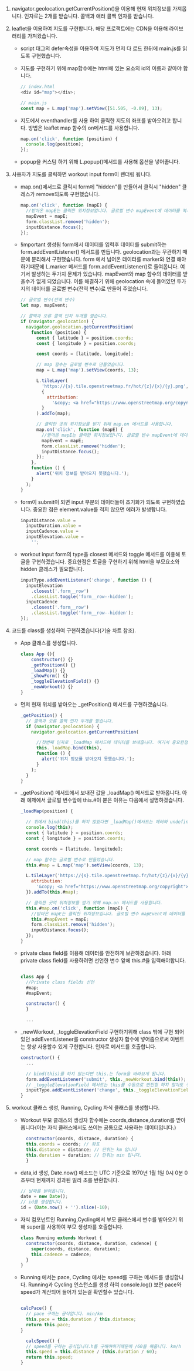 1.  navigator.geolocation.getCurrentPosition()을 이용해 현재 위치정보를 가져옵니다. 인자로는 2개를 받습니다. 콜백과 애러 콜백 인자를 받습니다.

2.  leaflet을 이용하여 지도를 구현합니다. 해당 프로잭트에는 CDN을 이용해 라이브러리를 가져왔습니다.

    - script 태그의 defer속성을 이용하여 지도가 먼저 다 로드 한뒤에 main.js를 읽도록 구현했습니다.
    - 지도를 구현하기 위해 map함수에는 html에 있는 요소의 id의 이름과 같아야 합니다.

      ```js
      // index.html
      <div id="map"></div>;

      // main.js
      const map = L.map('map').setView([51.505, -0.09], 13);
      ```

    - 지도에서 eventhandler를 사용 하여 클릭한 지도의 좌표를 받아오려고 합니다.
      방법은 leaflet map 함수의 on메서드를 사용합니다.
      ```js
      map.on('click', function (position) {
        console.log(position);
      });
      ```
    - popup을 커스텀 하기 위해 L.popup()메서드를 사용해 옵션을 넣어줍니다.

3.  사용자가 지도를 클릭하면 workout input form이 렌더링 됩니다.

    - map.on()메서드로 클릭시 form에 "hidden"를 만들어서 클릭시 "hidden" 클레스가 remove되도록 구현했습니다.

      ```js
      map.on('click', function (mapE) {
        //받아온 mapE는 클릭한 위치정보입니다. 글로벌 변수 mapEvent에 데이터를 복사하였습니다..
        mapEvent = mapE;
        form.classList.remove('hidden');
        inputDistance.focus();
      });
      ```

    - !important 생성됨 form에서 데이터를 입력후 데이터를 submit하는 form.addEventListener() 메서드를 만듭니다. geolocation과는 무관하기 때문에 분리해서 구현했습니다. form 에서 넘어온 데이터를 marker와 연결 해야하기때문에 L.marker 메서드를 form.addEventListener()로 들여옵니다. 여기서 발생하는 두가지 문제가 있습니다. mapEvent와 map 함수의 데이터를 받을수가 없게 되었습니다. 이를 해결하기 위해 geolocation 속에 들어있던 두가지의 데이터를 글로벌 변수(전역 변수)로 만들어 주었습니다.

      ```js
      // 글로벌 변수(전역 변수)
      let map, mapEvent;

      // 콜백과 오류 콜백 인자 두개를 받습니다.
      if (navigator.geolocation) {
        navigator.geolocation.getCurrentPosition(
          function (position) {
            const { latitude } = position.coords;
            const { longitude } = position.coords;

            const coords = [latitude, longitude];

            // map 함수는 글로벌 변수로 만들었습니다.
            map = L.map('map').setView(coords, 13);

            L.tileLayer(
              'https://{s}.tile.openstreetmap.fr/hot/{z}/{x}/{y}.png',
              {
                attribution:
                  '&copy; <a href="https://www.openstreetmap.org/copyright">OpenStreetMap</a> contributors',
              }
            ).addTo(map);

            // 클릭한 곳의 위치정보를 받기 위해 map.on 메서드를 사용합니다.
            map.on('click', function (mapE) {
              //받아온 mapE는 클릭한 위치정보입니다. 글로벌 변수 mapEvent에 데이터를 복사하였습니다..
              mapEvent = mapE;
              form.classList.remove('hidden');
              inputDistance.focus();
            });
          },
          function () {
            alert('위치 정보를 받아오지 못했습니다.');
          }
        );
      }
      ```

    - form이 submit이 되면 input 부분의 데이터들이 초기화가 되도록 구현하였습니다.
      중요한 점은 element.value를 적지 않으면 에러가 발생합니다.

      ```js
      inputDistance.value =
        inputDuration.value =
        inputCadence.value =
        inputElevation.value =
          '';
      ```

    - workout input form의 type을 closest 메서드와 toggle 메서드를 이용해 토글을 구현하겠습니다.
      중요한점은 토글을 구현하기 위해 html을 부모요소와 hidden 클레스가 필요합니다.
      ```js
      inputType.addEventListener('change', function () {
        inputElevation
          .closest('.form__row')
          .classList.toggle('form__row--hidden');
        inputCadence
          .closest('.form__row')
          .classList.toggle('form__row--hidden');
      });
      ```

4.  코드를 class를 생성하여 구현하겠습니다(기술 차트 참조).

    - App 클래스를 생성합니다.

      ```js
      class App (){
          constructor() {}
          _getPosition() {}
          _loadMap() {}
          _showForm() {}
          _toggleElevationField() {}
          _newWorkout() {}
      }
      ```

    - 먼저 현재 위치를 받아오는 \_getPosition() 메서드를 구현하겠습니다.

      ```js
      _getPosition() {
        // 콜백과 오류 콜백 인자 두개를 받습니다.
        if (navigator.geolocation) {
          navigator.geolocation.getCurrentPosition(

            //첫번째 인자로 _loadMap 메서드에 데이터를 보내줍니다. 여기서 중요한점은 bind(this)입니다. bind를 하지 않고 데이터를 보내게 된다면 에러가 발생합니다. 이유는 여기서 _loadMap 메서드는 getCurrentPosition의 콜백 함수인 일반함수로 호출 됩니다. 그렇기 때문에 _loadMap()의 this키워드는 정의되지 않았습니다. 이 경우에는 bind()를 이용해서 수동으로 바인딩 해주면 해결됩니다.
            this._loadMap.bind(this),
            function () {
              alert('위치 정보를 받아오지 못했습니다.');
            }
          );
        }
      }
      ```

    - \_getPosition() 메서드에서 보내진 값을 \_loadMap() 메서드로 받아옵니다.
      아래 예제에서 글로벌 변수앞에 this.#이 붇은 이유는 다음에서 설명하겠습니다.

      ```js
      _loadMap(position) {

        // 위에서 bind(this)를 하지 않았다면 _loadMap()메서드는 에러와 undefined를 반환합니다.
        console.log(this);
        const { latitude } = position.coords;
        const { longitude } = position.coords;

        const coords = [latitude, longitude];

        // map 함수는 글로벌 변수로 만들었습니다.
        this.#map = L.map('map').setView(coords, 13);

        L.tileLayer('https://{s}.tile.openstreetmap.fr/hot/{z}/{x}/{y}.png', {
          attribution:
            '&copy; <a href="https://www.openstreetmap.org/copyright">OpenStreetMap</a> contributors',
        }).addTo(this.#map);

        // 클릭한 곳의 위치정보를 받기 위해 map.on 메서드를 사용합니다.
        this.#map.on('click', function (mapE) {
          //받아온 mapE는 클릭한 위치정보입니다. 글로벌 변수 mapEvent에 데이터를 복사하였습니다..
          this.#mapEvent = mapE;
          form.classList.remove('hidden');
          inputDistance.focus();
        });
      }
      ```

    - private class field를 이용해 데이터를 안전하게 보관하겠습니다. 아래 private class field를 사용하려면 선언한 변수 앞에 this.#을 입력해야합니다.

      ```js

      class App {
        //Private class fields 선언
        #map;
        #mapEvent;

        constructor() {
        }

        ...
      ```

    - \_newWorkout, \_toggleElevationField 구현하기위해 class 밖에 구현 되어있던 addEventListener를 constructor 생성자 함수에 넣어줌으로써 이벤트는 항상 사용할수 있게 구현합니다. 인자로 메서드를 호출합니다.

      ```js
      constructor() {
        ...

        // bind(this)를 하지 않는다면 this.는 form을 바라보게 됩니다.
        form.addEventListener('submit', this._newWorkout.bind(this));
        // _toggleElevationField 메서드는 this를 수동으로 반딘힝 하지 않아도 구동됩니다.
        inputType.addEventListener('change', this._toggleElevationField);
      }
      ```

5.  workout 클래스 생성, Running, Cycling 자식 클래스를 생성합니다.

    - Workout 부모 클래스의 생성자 함수에는 coords,distance,duration를 받아옵니다(이는 자식 클래스에서도 쓰이는 공통으로 사용하는 데이터입니다.)
      ```js
        constructor(coords, distance, duration) {
        this.coords = coords; // 좌표
        this.distance = distance; // 단위는 km 입니다
        this.duration = duration; // 단위는 min 입니다.
        }
      ```
    - data,id 생성, Date.now() 메소드는 UTC 기준으로 1970년 1월 1일 0시 0분 0초부터 현재까지 경과된 밀리 초를 반환합니다.

      ```js
      // 날짜를 받아옵니다.
      date = new Date();
      // id를 생성합니다.
      id = (Date.now() + '').slice(-10);
      ```

    - 자식 컴포넌트인 Running,Cycling에서 부모 클래스에서 변수를 받아오기 위해 super를 사용하여 부모 생성자를 호출합니다.
      ```js
      class Running extends Workout {
        constructor(coords, distance, duration, cadence) {
          super(coords, distance, duration);
          this.cadence = cadence;
        }
      }
      ```
    - Running 에서는 pace, Cycling 에서는 speed를 구하는 메서드를 생성합니다. Running과 Cycling 인스턴스를 생성 하여 console.log() 보면 pace와 speed가 계산되어 들어가 있는걸 확인할수 있습니다.

      ```js

      calcPace() {
        // pace 구하는 공식입니다. min/km
        this.pace = this.duration / this.distance;
        return this.pace;
      }

        calcSpeed() {
        // speed를 구하는 공식입니다.h를 구해야하기때문에 /60을 해줍니다. km/h
        this.speed = this.distance / (this.duration / 60);
        return this.speed;
      }
      ```
